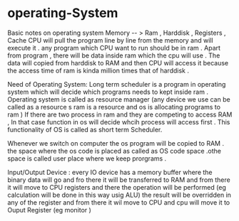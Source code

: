 # operating-System
Basic notes on operating system
Memory -- > Ram , Harddisk , Registers , Cache 
CPU will pull the program line by line from the memory and will execute it .
any program which CPU want to run should be in ram . Apart from program , there will be data inside ram which the cpu will use .
The data will copied  from harddisk to RAM and then CPU will access it because the access time of ram is kinda million times that of harddisk .

Need of Operating System:
Long term scheduler is a program in operating system which will decide which programs needs to kept inside ram .
Operating system is called as resource manager (any device we use can be called as a resource s ram is a resource and os is allocating programs to ram )
If there are two process in ram and they are competing to access RAM , In that case function in os will decide whcih process will access first . This functionality of OS is called as short term Scheduler.

Whenever we switch on computer the os program will be copied to RAM . the space where the os code is placed as called as OS code space .othe space is called user place where we keep prorgrams .

Input/Output Device : every IO device has a memory buffer where the binary data will go and fro there it will be transferred to RAM and from there it will move to CPU registers and there the operation will be performed (eg calculation will be done in this way usig ALU) the result will be overridden in any of the register and from there it wil move to CPU and cpu will move it to Ouput Register (eg monitor )
